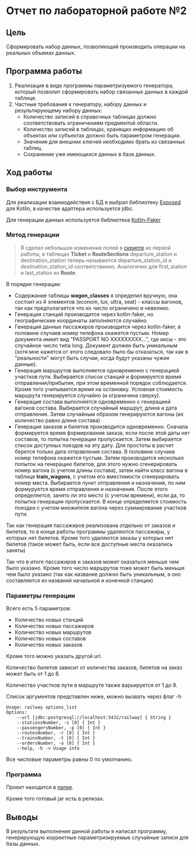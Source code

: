 # Отчет по лабораторной работе №2

## Цель

Сформировать набор данных, позволяющий производить операции на реальных объемах данных.

## Программа работы

1. Реализация в виде программы параметризуемого генератора, который позволит сформировать набор связанных данных в каждой таблице.
2. Частные требования к генератору, набору данных и результирующему набору данных:
    * Количество записей в справочных таблицах должно соответствовать ограничениям предментой области.
    * Количество записей в таблицах, хранящих информацию об объектах или субъектах должно быть параметром генерации.
    * Значения для внешних ключей необходимо брать из связанных таблиц.
    * Сохранение уже имеющихся данных в базе данных.

## Ход работы

### Выбор инструмента

Для реализации взаимодействия с БД я выбрал библиотеку [Exposed](!https://github.com/JetBrains/Exposed) для Kotlin, в качестве адаптера используется jdbc.

Для генерации данных используется библиотека [Kotlin-Faker](!https://github.com/serpro69/kotlin-faker)

### Метод генерации

>Я сделал небольшое изменение полей в [скрипте](lab1/update_tables.sql) из первой работы, в таблицах **Ticket** и **RouteSections** departure_station и destination_station теперь называются departure_station_id и destination_station_id соответственно. Аналогично для first_station и last_station из **Route**.

В порядке генерации:

* Содержание таблицы **wagon_classes** я определил вручную, она состоит из 4 элементов (econom, lux, ultra, seat) - классы вагонов, так как предполагается что их число ограничено и невелико.
* Генерация станций производится через kotlin-faker, но географические координаты заполняются случайно.
* Генерация данных пассажиров производится через kotlin-faker, в половине случаев номер телефона окажется пустым. Номер документа имеет вид "PASSPORT NO XXXXXXXXX...", где иксы - это случайное число типа long. Документ должен быть уникальным (хотя мне кажется от этого следовало было бы отказаться, так как в "реальности" могут быть случаи, когда будут указаны чужие данные).
* Генерация маршрутов выполняется одновременно с генерацией участков пути. Выбирается список станций и формируется время отправления/прибытия, при этом временной порядок соблюдается. Кроме того учитывается время на остановку. Условная стоимость маршрута генерируется случайно (и ограничена сверху).
* Генерация состава выполняется одновременно с генерацией вагонов состава. Выбирается случайный маршрут, длина и дата отправления. Затем случайным образом генерируются вагоны (их количество равно длине состава)
* Генерация заказов и билетов производится одновременно. Сначала формируется время формирования заказа, если после этой даты нет составов, то попытка генерации пропускается. Затем выбирается список доступных поездов на эту дату. Для простоты в расчет берется только дата отправления состава. В половине случаев номер телефона окажется пустым. Затем производится несколько попыток на генерацию билетов, для этого нужно сгенерировать номер вагона (с учетом длины состава), затем найти класс вагона в таблице **train_wagons**, с учетом его вместимости сгенерировать номер места. Выбирается пункт отправления и назначения, по ним формуруется время отправления и назначения. После этого определяется, занято ли это место (с учетом времени), если да, то попытка генерации пропускается. В конце определяется стоимость поездки с учетом множителя вагона через суммирование участков пути.

Так как генерация пассажиров реализована отдельно от заказов и билетов, то в конце работы программы удаляются пассажиры, у которых нет билетов. Кроме того удаляются заказы у которых нет билетов (такое может быть, если все доступные места оказались заняты)

Так что в итоге пассажиров и заказов может оказаться меньше чем было указано. Кроме того число маршрутов тоже может быть меньше чем было указано (так как название должно быть уникальным, а оно составляется из названий начальной и конечной станции)

### Параметры генерации

Всего есть 5 параметров:

* Количество новых станций
* Количество новых пассажиров
* Количество новых маршрутов
* Количество новых составов
* Количество новых заказов

Кроме того можно указать другой url.

Количество билетов зависит от количества заказов, билетов на заказ может быть от 1 до 8.

Количество участков пути в маршруте также варьируется от 1 до 8.

Список аргументов представлен ниже, можно вызвать через флаг -h

```text
Usage: railway options_list
Options: 
    --url [jdbc:postgresql://localhost:5432/railway] { String }
    --stationsNumber, -s [0] { Int }
    --passengersNumber, -p [0] { Int }
    --routesNumber, -r [0] { Int }
    --trainsNumber, -t [0] { Int }
    --ordersNumber, -o [0] { Int }
    --help, -h -> Usage info 
```

Все числовые параметры равны 0 по умолчанию.

### Программа

Проект находится в [папке](lab2/data_gen).

Кроме того готовый jar есть в релизах.

## Выводы

В результате выполнения данной работы я написал программу, генерирующую корректные параметризируемые случайные записи для базы данных.
